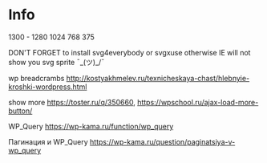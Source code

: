 # Info

1300 - 1280
1024
768
375

DON'T FORGET to install svg4everybody or svgxuse otherwise IE will not show you svg sprite ¯\_(ツ)_/¯  

wp breadcrambs <http://kostyakhmelev.ru/texnicheskaya-chast/hlebnyie-kroshki-wordpress.html>

show more <https://toster.ru/q/350660>, <https://wpschool.ru/ajax-load-more-button/>

WP_Query <https://wp-kama.ru/function/wp_query>

Пагинация и WP_Query <https://wp-kama.ru/question/paginatsiya-v-wp_query>